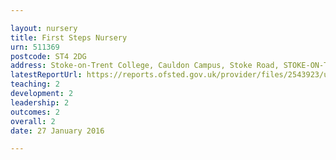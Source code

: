 ```yaml
---

layout: nursery
title: First Steps Nursery
urn: 511369
postcode: ST4 2DG
address: Stoke-on-Trent College, Cauldon Campus, Stoke Road, STOKE-ON-TRENT, ST4 2DG
latestReportUrl: https://reports.ofsted.gov.uk/provider/files/2543923/urn/511369.pdf
teaching: 2
development: 2
leadership: 2
outcomes: 2
overall: 2
date: 27 January 2016

---
```

